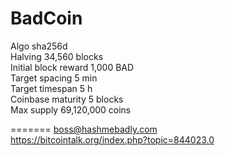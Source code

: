 BadCoin
=======
  
Algo sha256d  
Halving 34,560 blocks  
Initial block reward 1,000 BAD  
Target spacing 5 min  
Target timespan 5 h  
Coinbase maturity 5 blocks  
Max supply 69,120,000 coins  

=======
boss@hashmebadly.com  
https://bitcointalk.org/index.php?topic=844023.0  
